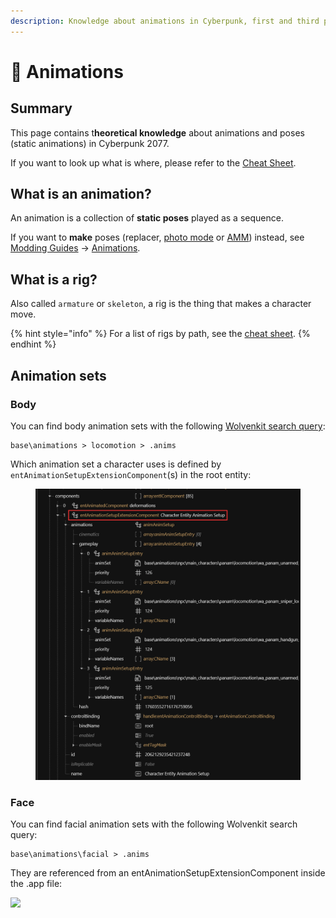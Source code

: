 ```yaml
---
description: Knowledge about animations in Cyberpunk, first and third person
---
```


# 👤 Animations

## Summary

This page contains t**heoretical knowledge** about animations and poses (static animations) in Cyberpunk 2077. &#x20;

If you want to look up what is where, please refer to the [Cheat Sheet](references-lists-and-overviews/cheat-sheet-rigs-and-animations.md).

## What is an animation?

An animation is a collection of **static poses** played as a sequence.

If you want to **make** poses (replacer, [photo mode](modding-guides/photo-mode/archivexl-adding-photo-mode-poses.md) or [AMM](modding-guides/animations/amm-collab-anims-poses.md)) instead, see [Modding Guides](modding-guides/) -> [Animations](modding-guides/animations/).

## What is a rig?

Also called `armature` or `skeleton`, a rig is the thing that makes a character move.&#x20;

{% hint style="info" %}
For a list of rigs by path, see the [cheat sheet](references-lists-and-overviews/cheat-sheet-rigs-and-animations.md#.rigs).
{% endhint %}

## Animation sets

### Body

You can find body animation sets with the following [Wolvenkit search query](http://127.0.0.1:5000/s/-MP\_ozZVx2gRZUPXkd4r/wolvenkit-app/usage/wolvenkit-search-finding-files):

```
base\animations > locomotion > .anims
```

Which animation set a character uses is defined by `entAnimationSetupExtensionComponent`(s) in the root entity:

<figure><img src="../.gitbook/assets/animations_root_entity_ent_animation_setup_extension_component.png" alt=""><figcaption></figcaption></figure>

### Face

You can find facial animation sets with the following Wolvenkit search query:&#x20;

```
base\animations\facial > .anims
```

They are referenced from an entAnimationSetupExtensionComponent inside the .app file:

![](../.gitbook/assets/animations\_app\_facial\_animsetup.png)


